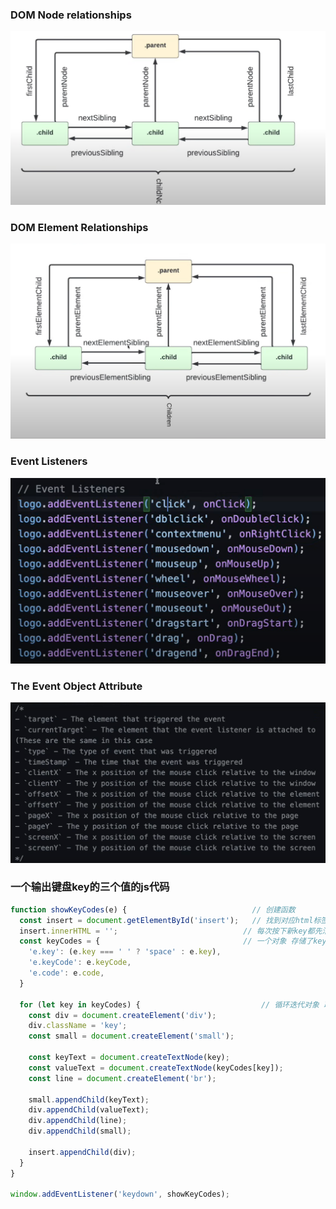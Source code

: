 ### DOM Node relationships



![DomNodeRelationship](./icons/DomNodeRelationship.png)



### DOM Element Relationships

![DomElementRelationship](./icons/DomElementRelationship.png)



### Event Listeners

![EventListeners](./icons/EventListeners.png)



### The Event Object Attribute

![TheEventObjectAttribute](./icons/TheEventObjectAttribute.png)



### 一个输出键盘key的三个值的js代码

```javascript
function showKeyCodes(e) {                            // 创建函数
  const insert = document.getElementById('insert');   // 找到对应html标签
  insert.innerHTML = '';							// 每次按下新key都先清空原先内容
  const keyCodes = {								// 一个对象 存储了key的三个值
    'e.key': (e.key === ' ' ? 'space' : e.key),
    'e.keyCode': e.keyCode,
    'e.code': e.code,
  }

  for (let key in keyCodes) {							// 循环迭代对象 取出值创建元素并将值导入 最后给insert元素
    const div = document.createElement('div');			
    div.className = 'key';
    const small = document.createElement('small');

    const keyText = document.createTextNode(key);
    const valueText = document.createTextNode(keyCodes[key]);
    const line = document.createElement('br');

    small.appendChild(keyText);
    div.appendChild(valueText);
    div.appendChild(line);
    div.appendChild(small);

    insert.appendChild(div);
  }
}

window.addEventListener('keydown', showKeyCodes);
```

